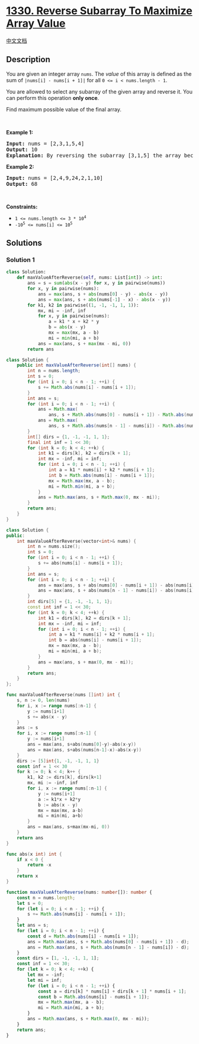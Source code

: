 # [1330. Reverse Subarray To Maximize Array Value](https://leetcode.com/problems/reverse-subarray-to-maximize-array-value)

[中文文档](/solution/1300-1399/1330.Reverse%20Subarray%20To%20Maximize%20Array%20Value/README.md)

<!-- tags:Greedy,Array,Math -->

## Description

<p>You are given an integer array <code>nums</code>. The <em>value</em> of this array is defined as the sum of <code>|nums[i] - nums[i + 1]|</code> for all <code>0 &lt;= i &lt; nums.length - 1</code>.</p>

<p>You are allowed to select any subarray of the given array and reverse it. You can perform this operation <strong>only once</strong>.</p>

<p>Find maximum possible value of the final array.</p>

<p>&nbsp;</p>
<p><strong class="example">Example 1:</strong></p>

<pre>
<strong>Input:</strong> nums = [2,3,1,5,4]
<strong>Output:</strong> 10
<b>Explanation: </b>By reversing the subarray [3,1,5] the array becomes [2,5,1,3,4] whose value is 10.
</pre>

<p><strong class="example">Example 2:</strong></p>

<pre>
<strong>Input:</strong> nums = [2,4,9,24,2,1,10]
<strong>Output:</strong> 68
</pre>

<p>&nbsp;</p>
<p><strong>Constraints:</strong></p>

<ul>
	<li><code>1 &lt;= nums.length &lt;= 3 * 10<sup>4</sup></code></li>
	<li><code>-10<sup>5</sup> &lt;= nums[i] &lt;= 10<sup>5</sup></code></li>
</ul>

## Solutions

### Solution 1

<!-- tabs:start -->

```python
class Solution:
    def maxValueAfterReverse(self, nums: List[int]) -> int:
        ans = s = sum(abs(x - y) for x, y in pairwise(nums))
        for x, y in pairwise(nums):
            ans = max(ans, s + abs(nums[0] - y) - abs(x - y))
            ans = max(ans, s + abs(nums[-1] - x) - abs(x - y))
        for k1, k2 in pairwise((1, -1, -1, 1, 1)):
            mx, mi = -inf, inf
            for x, y in pairwise(nums):
                a = k1 * x + k2 * y
                b = abs(x - y)
                mx = max(mx, a - b)
                mi = min(mi, a + b)
            ans = max(ans, s + max(mx - mi, 0))
        return ans
```

```java
class Solution {
    public int maxValueAfterReverse(int[] nums) {
        int n = nums.length;
        int s = 0;
        for (int i = 0; i < n - 1; ++i) {
            s += Math.abs(nums[i] - nums[i + 1]);
        }
        int ans = s;
        for (int i = 0; i < n - 1; ++i) {
            ans = Math.max(
                ans, s + Math.abs(nums[0] - nums[i + 1]) - Math.abs(nums[i] - nums[i + 1]));
            ans = Math.max(
                ans, s + Math.abs(nums[n - 1] - nums[i]) - Math.abs(nums[i] - nums[i + 1]));
        }
        int[] dirs = {1, -1, -1, 1, 1};
        final int inf = 1 << 30;
        for (int k = 0; k < 4; ++k) {
            int k1 = dirs[k], k2 = dirs[k + 1];
            int mx = -inf, mi = inf;
            for (int i = 0; i < n - 1; ++i) {
                int a = k1 * nums[i] + k2 * nums[i + 1];
                int b = Math.abs(nums[i] - nums[i + 1]);
                mx = Math.max(mx, a - b);
                mi = Math.min(mi, a + b);
            }
            ans = Math.max(ans, s + Math.max(0, mx - mi));
        }
        return ans;
    }
}
```

```cpp
class Solution {
public:
    int maxValueAfterReverse(vector<int>& nums) {
        int n = nums.size();
        int s = 0;
        for (int i = 0; i < n - 1; ++i) {
            s += abs(nums[i] - nums[i + 1]);
        }
        int ans = s;
        for (int i = 0; i < n - 1; ++i) {
            ans = max(ans, s + abs(nums[0] - nums[i + 1]) - abs(nums[i] - nums[i + 1]));
            ans = max(ans, s + abs(nums[n - 1] - nums[i]) - abs(nums[i] - nums[i + 1]));
        }
        int dirs[5] = {1, -1, -1, 1, 1};
        const int inf = 1 << 30;
        for (int k = 0; k < 4; ++k) {
            int k1 = dirs[k], k2 = dirs[k + 1];
            int mx = -inf, mi = inf;
            for (int i = 0; i < n - 1; ++i) {
                int a = k1 * nums[i] + k2 * nums[i + 1];
                int b = abs(nums[i] - nums[i + 1]);
                mx = max(mx, a - b);
                mi = min(mi, a + b);
            }
            ans = max(ans, s + max(0, mx - mi));
        }
        return ans;
    }
};
```

```go
func maxValueAfterReverse(nums []int) int {
	s, n := 0, len(nums)
	for i, x := range nums[:n-1] {
		y := nums[i+1]
		s += abs(x - y)
	}
	ans := s
	for i, x := range nums[:n-1] {
		y := nums[i+1]
		ans = max(ans, s+abs(nums[0]-y)-abs(x-y))
		ans = max(ans, s+abs(nums[n-1]-x)-abs(x-y))
	}
	dirs := [5]int{1, -1, -1, 1, 1}
	const inf = 1 << 30
	for k := 0; k < 4; k++ {
		k1, k2 := dirs[k], dirs[k+1]
		mx, mi := -inf, inf
		for i, x := range nums[:n-1] {
			y := nums[i+1]
			a := k1*x + k2*y
			b := abs(x - y)
			mx = max(mx, a-b)
			mi = min(mi, a+b)
		}
		ans = max(ans, s+max(mx-mi, 0))
	}
	return ans
}

func abs(x int) int {
	if x < 0 {
		return -x
	}
	return x
}
```

```ts
function maxValueAfterReverse(nums: number[]): number {
    const n = nums.length;
    let s = 0;
    for (let i = 0; i < n - 1; ++i) {
        s += Math.abs(nums[i] - nums[i + 1]);
    }
    let ans = s;
    for (let i = 0; i < n - 1; ++i) {
        const d = Math.abs(nums[i] - nums[i + 1]);
        ans = Math.max(ans, s + Math.abs(nums[0] - nums[i + 1]) - d);
        ans = Math.max(ans, s + Math.abs(nums[n - 1] - nums[i]) - d);
    }
    const dirs = [1, -1, -1, 1, 1];
    const inf = 1 << 30;
    for (let k = 0; k < 4; ++k) {
        let mx = -inf;
        let mi = inf;
        for (let i = 0; i < n - 1; ++i) {
            const a = dirs[k] * nums[i] + dirs[k + 1] * nums[i + 1];
            const b = Math.abs(nums[i] - nums[i + 1]);
            mx = Math.max(mx, a - b);
            mi = Math.min(mi, a + b);
        }
        ans = Math.max(ans, s + Math.max(0, mx - mi));
    }
    return ans;
}
```

<!-- tabs:end -->

<!-- end -->
